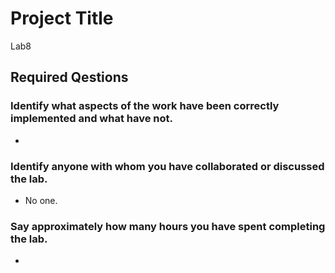 # Project Title
Lab8

## Required Qestions


### Identify what aspects of the work have been correctly implemented and what have not.

* 

### Identify anyone with whom you have collaborated or discussed the lab.

* No one.

### Say approximately how many hours you have spent completing the lab.

* 
